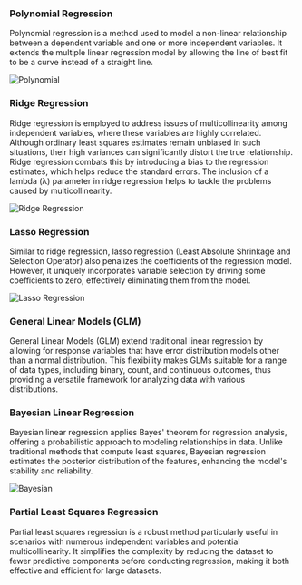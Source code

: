 ### Polynomial Regression

Polynomial regression is a method used to model a non-linear relationship between a dependent variable and one or more independent variables. It extends the multiple linear regression model by allowing the line of best fit to be a curve instead of a straight line.

![Polynomial](https://github.com/StefaneeT/RA-Statistics-Course/assets/89051155/a53c31dc-0eb9-4633-b001-666cdd2d5e93)

### Ridge Regression

Ridge regression is employed to address issues of multicollinearity among independent variables, where these variables are highly correlated. Although ordinary least squares estimates remain unbiased in such situations, their high variances can significantly distort the true relationship. Ridge regression combats this by introducing a bias to the regression estimates, which helps reduce the standard errors. The inclusion of a lambda (λ) parameter in ridge regression helps to tackle the problems caused by multicollinearity.

![Ridge Regression](https://github.com/StefaneeT/RA-Statistics-Course/assets/89051155/52b39ca6-1b84-47ed-a8d3-240c6e777fc2)

### Lasso Regression

Similar to ridge regression, lasso regression (Least Absolute Shrinkage and Selection Operator) also penalizes the coefficients of the regression model. However, it uniquely incorporates variable selection by driving some coefficients to zero, effectively eliminating them from the model.

![Lasso Regression](https://github.com/StefaneeT/RA-Statistics-Course/assets/89051155/b58c1738-6323-47dc-ad78-884c8631977e)

### General Linear Models (GLM)

General Linear Models (GLM) extend traditional linear regression by allowing for response variables that have error distribution models other than a normal distribution. This flexibility makes GLMs suitable for a range of data types, including binary, count, and continuous outcomes, thus providing a versatile framework for analyzing data with various distributions.

### Bayesian Linear Regression
Bayesian linear regression applies Bayes' theorem for regression analysis, offering a probabilistic approach to modeling relationships in data. Unlike traditional methods that compute least squares, Bayesian regression estimates the posterior distribution of the features, enhancing the model's stability and reliability.

![Bayesian](https://github.com/StefaneeT/RA-Statistics-Course/assets/89051155/af1c3c82-1b45-4cdd-8e5c-c4e75462fc2f)

### Partial Least Squares Regression

Partial least squares regression is a robust method particularly useful in scenarios with numerous independent variables and potential multicollinearity. It simplifies the complexity by reducing the dataset to fewer predictive components before conducting regression, making it both effective and efficient for large datasets.
